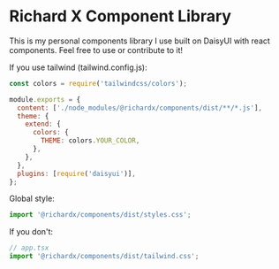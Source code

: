 # Richard X Component Library

This is my personal components library I use built on DaisyUI with react components. Feel free to use or contribute to it!

If you use tailwind (tailwind.config.js):

```js
const colors = require('tailwindcss/colors');

module.exports = {
  content: ['./node_modules/@richardx/components/dist/**/*.js'],
  theme: {
    extend: {
      colors: {
        THEME: colors.YOUR_COLOR,
      },
    },
  },
  plugins: [require('daisyui')],
};
```

Global style:

```js
import '@richardx/components/dist/styles.css';
```

If you don't:

```js
// app.tsx
import '@richardx/components/dist/tailwind.css';
```
